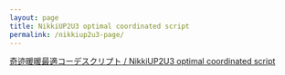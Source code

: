 ```yaml
---
layout: page
title: NikkiUP2U3 optimal coordinated script
permalink: /nikkiup2u3-page/
---
```


[奇迹暖暖最適コーデスクリプト / NikkiUP2U3 optimal coordinated script](https://naon56.github.io/nikkiup2u3/)
